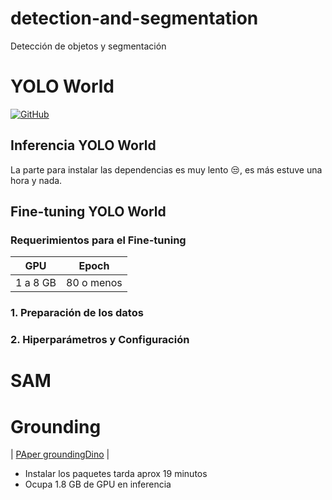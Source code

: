 # detection-and-segmentation
Detección de objetos y segmentación

# YOLO World
[![GitHub](https://badges.aleen42.com/src/github.svg)](https://github.com/AILab-CVC/YOLO-World/tree/master)
## Inferencia YOLO World

La parte para instalar las dependencias es muy lento 😒, es más estuve una hora y nada.

## Fine-tuning YOLO World

### Requerimientos para el Fine-tuning

| GPU | Epoch |
|:-:|:-:|
| 1 a 8 GB | 80 o menos |

### 1. Preparación de los datos

### 2. Hiperparámetros y Configuración



# SAM

# Grounding
| [PAper groundingDino](https://arxiv.org/pdf/2303.05499.pdf) |

* Instalar los paquetes tarda aprox 19 minutos
* Ocupa 1.8 GB de GPU en inferencia

